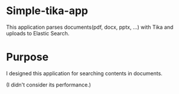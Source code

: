 # Simple-tika-app
This application parses documents(pdf, docx, pptx, ...) with Tika and uploads to Elastic Search.

# Purpose
I designed this application for searching contents in documents. 

(I didn't consider its performance.)
